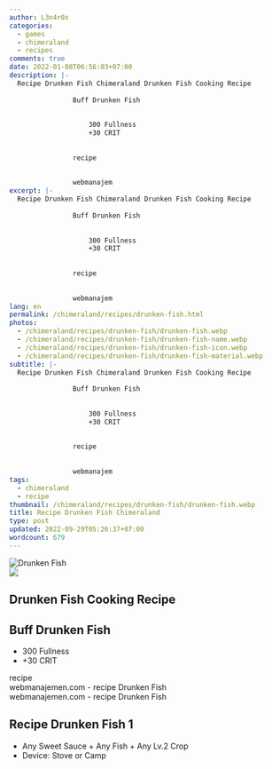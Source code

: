 ```yaml
---
author: L3n4r0x
categories:
  - games
  - chimeraland
  - recipes
comments: true
date: 2022-01-08T06:56:03+07:00
description: |-
  Recipe Drunken Fish Chimeraland Drunken Fish Cooking Recipe
                
                Buff Drunken Fish
                
                  
                    300 Fullness
                    +30 CRIT
                  
                
                recipe
              
              
                webmanajem
excerpt: |-
  Recipe Drunken Fish Chimeraland Drunken Fish Cooking Recipe
                
                Buff Drunken Fish
                
                  
                    300 Fullness
                    +30 CRIT
                  
                
                recipe
              
              
                webmanajem
lang: en
permalink: /chimeraland/recipes/drunken-fish.html
photos:
  - /chimeraland/recipes/drunken-fish/drunken-fish.webp
  - /chimeraland/recipes/drunken-fish/drunken-fish-name.webp
  - /chimeraland/recipes/drunken-fish/drunken-fish-icon.webp
  - /chimeraland/recipes/drunken-fish/drunken-fish-material.webp
subtitle: |-
  Recipe Drunken Fish Chimeraland Drunken Fish Cooking Recipe
                
                Buff Drunken Fish
                
                  
                    300 Fullness
                    +30 CRIT
                  
                
                recipe
              
              
                webmanajem
tags:
  - chimeraland
  - recipe
thumbnail: /chimeraland/recipes/drunken-fish/drunken-fish.webp
title: Recipe Drunken Fish Chimeraland
type: post
updated: 2022-09-29T05:26:37+07:00
wordcount: 679
---
```


<link
  rel="stylesheet"
  href="https://rawcdn.githack.com/dimaslanjaka/Web-Manajemen/870a349/css/bootstrap-5-3-0-alpha3-wrapper.css"
/>
<section id="bootstrap-wrapper">
  <div data-bs-theme="dark">
    <div class="card mb-2">
      <div class="card-body">
        <div class="row g-0">
          <div class="col-sm-4 position-relative mb-2">
            <img
              src="https://www.webmanajemen.com/chimeraland/recipes/drunken-fish/drunken-fish-material.webp"
              class="card-img fit-cover w-100 h-100"
              alt="Drunken Fish"
              data-fancybox="true"
            />
          </div>
          <div class="col-sm-8 mb-2">
            <div class="card-body">
              <div class="d-flex flex-row align-items-center mb-3">
                <img
                  class="d-inline-block me-2"
                  src="https://www.webmanajemen.com/chimeraland/recipes/drunken-fish/drunken-fish-icon.webp"
                  width="auto"
                  height="auto"
                  style="vertical-align: middle"
                />
                <h2 class="fs-5">Drunken Fish Cooking Recipe</h2>
              </div>
              <h2 class="card-title fs-5">Buff Drunken Fish</h2>
              <div class="card-text">
                <ul>
                  <li>300 Fullness</li>
                  <li>+30 CRIT</li>
                </ul>
              </div>
              <span class="badge rounded-pill">recipe</span>
            </div>
            <div class="card-footer text-end text-muted mt-auto">
              webmanajemen.com - recipe Drunken Fish
            </div>
          </div>
        </div>
      </div>
      <div class="card-footer text-end text-muted">
        webmanajemen.com - recipe Drunken Fish
      </div>
    </div>
    <div class="row mb-2">
      <div class="col-12 col-lg-6 recipe-item mb-2">
        <div class="card">
          <div class="card-body">
            <h2 class="card-title fs-5">Recipe Drunken Fish 1</h2>
            <div class="card-text">
              <ul>
                <li>
                  Any Sweet Sauce<span> + </span>Any Fish<span> + </span>Any
                  Lv.2 Crop
                </li>
                <li>Device: Stove or Camp</li>
              </ul>
            </div>
          </div>
        </div>
      </div>
    </div>
  </div>
</section>